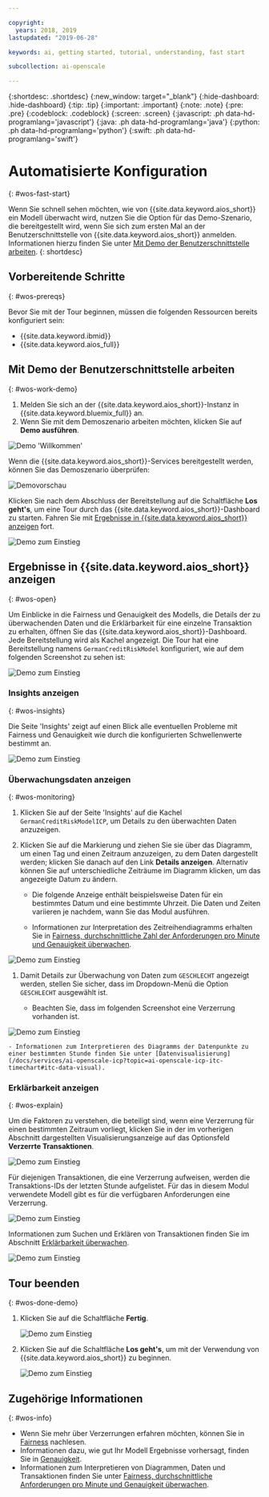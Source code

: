 ```yaml
---

copyright:
  years: 2018, 2019
lastupdated: "2019-06-28"

keywords: ai, getting started, tutorial, understanding, fast start

subcollection: ai-openscale

---
```


{:shortdesc: .shortdesc}
{:new_window: target="_blank"}
{:hide-dashboard: .hide-dashboard}
{:tip: .tip}
{:important: .important}
{:note: .note}
{:pre: .pre}
{:codeblock: .codeblock}
{:screen: .screen}
{:javascript: .ph data-hd-programlang='javascript'}
{:java: .ph data-hd-programlang='java'}
{:python: .ph data-hd-programlang='python'}
{:swift: .ph data-hd-programlang='swift'}

# Automatisierte Konfiguration
{: #wos-fast-start}

Wenn Sie schnell sehen möchten, wie von {{site.data.keyword.aios_short}} ein Modell überwacht wird, nutzen Sie die Option für das Demo-Szenario, die bereitgestellt wird, wenn Sie sich zum ersten Mal an der Benutzerschnittstelle von {{site.data.keyword.aios_short}} anmelden.  Informationen hierzu finden Sie unter [Mit Demo der Benutzerschnittstelle arbeiten](#wos-work-demo).
{: shortdesc}

## Vorbereitende Schritte
{: #wos-prereqs}

Bevor Sie mit der Tour beginnen, müssen die folgenden Ressourcen bereits konfiguriert sein:

- {{site.data.keyword.ibmid}}
- {{site.data.keyword.aios_full}}

## Mit Demo der Benutzerschnittstelle arbeiten
{: #wos-work-demo}

1.  Melden Sie sich an der {{site.data.keyword.aios_short}}-Instanz in {{site.data.keyword.bluemix_full}} an.
1.  Wenn Sie mit dem Demoszenario arbeiten möchten, klicken Sie auf **Demo ausführen**.

   ![Demo 'Willkommen'](images/fastpath_demo_11.31.04.png)

   Wenn die {{site.data.keyword.aios_short}}-Services bereitgestellt werden, können Sie das Demoszenario überprüfen:

   ![Demovorschau](images/fastpath_demo_11.31.58.png)

Klicken Sie nach dem Abschluss der Bereitstellung auf die Schaltfläche **Los geht's**, um eine Tour durch das {{site.data.keyword.aios_short}}-Dashboard zu starten. Fahren Sie mit [Ergebnisse in {{site.data.keyword.aios_short}} anzeigen](#wos-open) fort.

   ![Demo zum Einstieg](images/fastpath_demo_11.33.45.png)


## Ergebnisse in {{site.data.keyword.aios_short}} anzeigen
{: #wos-open}

Um Einblicke in die Fairness und Genauigkeit des Modells, die Details der zu überwachenden Daten und die Erklärbarkeit für eine einzelne Transaktion zu erhalten, öffnen Sie das {{site.data.keyword.aios_short}}-Dashboard. Jede Bereitstellung wird als Kachel angezeigt. Die Tour hat eine Bereitstellung namens `GermanCreditRiskModel` konfiguriert, wie auf dem folgenden Screenshot zu sehen ist:


   ![Demo zum Einstieg](images/fastpath_demo_11.33.54.png)


### Insights anzeigen
{: #wos-insights}

Die Seite 'Insights' zeigt auf einen Blick alle eventuellen Probleme mit Fairness und Genauigkeit wie durch die konfigurierten Schwellenwerte bestimmt an.

   ![Demo zum Einstieg](images/fastpath_demo_11.34.00.png)

### Überwachungsdaten anzeigen
{: #wos-monitoring}

1.  Klicken Sie auf der Seite 'Insights' auf die Kachel `GermanCreditRiskModelICP`, um Details zu den überwachten Daten anzuzeigen.
1.  Klicken Sie auf die Markierung und ziehen Sie sie über das Diagramm, um einen Tag und einen Zeitraum anzuzeigen, zu dem Daten dargestellt werden; klicken Sie danach auf den Link **Details anzeigen**. Alternativ können Sie auf unterschiedliche Zeiträume im Diagramm klicken, um das angezeigte Datum zu ändern.

     - Die folgende Anzeige enthält beispielsweise Daten für ein bestimmtes Datum und eine bestimmte Uhrzeit. Die Daten und Zeiten variieren je nachdem, wann Sie das Modul ausführen.

     - Informationen zur Interpretation des Zeitreihendiagramms erhalten Sie in [Fairness, durchschnittliche Zahl der Anforderungen pro Minute und Genauigkeit überwachen](/docs/services/ai-openscale-icp?topic=ai-openscale-icp-itc-timechart).

   ![Demo zum Einstieg](images/fastpath_demo_11.34.17.png)

1.  Damit Details zur Überwachung von Daten zum `GESCHLECHT` angezeigt werden, stellen Sie sicher, dass im Dropdown-Menü die Option `GESCHLECHT` ausgewählt ist.

    - Beachten Sie, dass im folgenden Screenshot eine Verzerrung vorhanden ist.
    
   ![Demo zum Einstieg](images/fastpath_demo_11.34.27.png)

    - Informationen zum Interpretieren des Diagramms der Datenpunkte zu einer bestimmten Stunde finden Sie unter [Datenvisualisierung](/docs/services/ai-openscale-icp?topic=ai-openscale-icp-itc-timechart#itc-data-visual).


### Erklärbarkeit anzeigen
{: #wos-explain}

Um die Faktoren zu verstehen, die beteiligt sind, wenn eine Verzerrung für einen bestimmten Zeitraum vorliegt, klicken Sie in der im vorherigen Abschnitt dargestellten Visualisierungsanzeige auf das Optionsfeld **Verzerrte Transaktionen**.

   ![Demo zum Einstieg](images/fastpath_demo_11.35.06.png)

Für diejenigen Transaktionen, die eine Verzerrung aufweisen, werden die Transaktions-IDs der letzten Stunde aufgelistet. Für das in diesem Modul verwendete Modell gibt es für die verfügbaren Anforderungen eine Verzerrung.

   ![Demo zum Einstieg](images/fastpath_demo_11.35.12.png)

Informationen zum Suchen und Erklären von Transaktionen finden Sie im Abschnitt [Erklärbarkeit überwachen](/docs/services/ai-openscale-icp?topic=ai-openscale-icp-ie-ov).

   ![Demo zum Einstieg](images/fastpath_demo_11.35.50.png)

## Tour beenden
{: #wos-done-demo}

1. Klicken Sie auf die Schaltfläche **Fertig**.

   ![Demo zum Einstieg](images/fastpath_demo_11.37.22.png)

2. Klicken Sie auf die Schaltfläche **Los geht's**, um mit der Verwendung von {{site.data.keyword.aios_short}} zu beginnen.

   ![Demo zum Einstieg](images/fastpath_demo_11.33.45.png)


## Zugehörige Informationen
{: #wos-info}

- Wenn Sie mehr über Verzerrungen erfahren möchten, können Sie in [Fairness](/docs/services/ai-openscale-icp?topic=ai-openscale-icp-mf-monitor) nachlesen.
- Informationen dazu, wie gut Ihr Modell Ergebnisse vorhersagt, finden Sie in [Genauigkeit](/docs/services/ai-openscale-icp?topic=ai-openscale-icp-acc-monitor).
- Informationen zum Interpretieren von Diagrammen, Daten und Transaktionen finden Sie unter [Fairness, durchschnittliche Anforderungen pro Minute und Genauigkeit überwachen](/docs/services/ai-openscale-icp?topic=ai-openscale-icp-itc-timechart).
